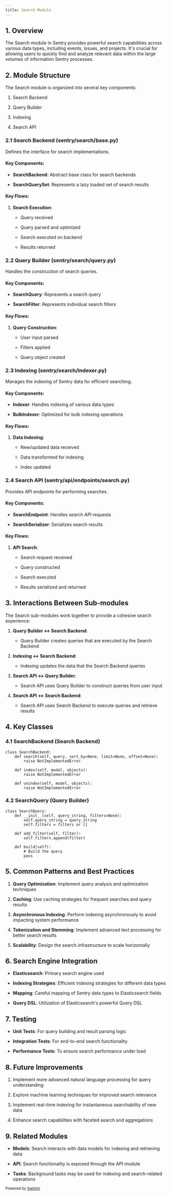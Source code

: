 ```yaml
---
title: Search Module
---
```

## 1\. Overview

The Search module in Sentry provides powerful search capabilities across various data types, including events, issues, and projects. It's crucial for allowing users to quickly find and analyze relevant data within the large volumes of information Sentry processes.

## 2\. Module Structure

The Search module is organized into several key components:

1. Search Backend

2. Query Builder

3. Indexing

4. Search API

### 2.1 Search Backend (sentry/search/base.py)

Defines the interface for search implementations.

#### Key Components:

- **SearchBackend**: Abstract base class for search backends

- **SearchQuerySet**: Represents a lazy loaded set of search results

#### Key Flows:

1. **Search Execution**:

   - Query received

   - Query parsed and optimized

   - Search executed on backend

   - Results returned

### 2.2 Query Builder (sentry/search/query.py)

Handles the construction of search queries.

#### Key Components:

- **SearchQuery**: Represents a search query

- **SearchFilter**: Represents individual search filters

#### Key Flows:

1. **Query Construction**:

   - User input parsed

   - Filters applied

   - Query object created

### 2.3 Indexing (sentry/search/indexer.py)

Manages the indexing of Sentry data for efficient searching.

#### Key Components:

- **Indexer**: Handles indexing of various data types

- **BulkIndexer**: Optimized for bulk indexing operations

#### Key Flows:

1. **Data Indexing**:

   - New/updated data received

   - Data transformed for indexing

   - Index updated

### 2.4 Search API (sentry/api/endpoints/search.py)

Provides API endpoints for performing searches.

#### Key Components:

- **SearchEndpoint**: Handles search API requests

- **SearchSerializer**: Serializes search results

#### Key Flows:

1. **API Search**:

   - Search request received

   - Query constructed

   - Search executed

   - Results serialized and returned

## 3\. Interactions Between Sub-modules

The Search sub-modules work together to provide a cohesive search experience:

1. **Query Builder ↔ Search Backend**:

   - Query Builder creates queries that are executed by the Search Backend

2. **Indexing ↔ Search Backend**:

   - Indexing updates the data that the Search Backend queries

3. **Search API ↔ Query Builder**:

   - Search API uses Query Builder to construct queries from user input

4. **Search API ↔ Search Backend**:

   - Search API uses Search Backend to execute queries and retrieve results

## 4\. Key Classes

### 4.1 SearchBackend (Search Backend)

```
class SearchBackend:
    def search(self, query, sort_by=None, limit=None, offset=None):
        raise NotImplementedError

    def index(self, model, objects):
        raise NotImplementedError

    def unindex(self, model, objects):
        raise NotImplementedError
```

### 4.2 SearchQuery (Query Builder)

```
class SearchQuery:
    def __init__(self, query_string, filters=None):
        self.query_string = query_string
        self.filters = filters or []

    def add_filter(self, filter):
        self.filters.append(filter)

    def build(self):
        # Build the query
        pass
```

## 5\. Common Patterns and Best Practices

1. **Query Optimization**: Implement query analysis and optimization techniques

2. **Caching**: Use caching strategies for frequent searches and query results

3. **Asynchronous Indexing**: Perform indexing asynchronously to avoid impacting system performance

4. **Tokenization and Stemming**: Implement advanced text processing for better search results

5. **Scalability**: Design the search infrastructure to scale horizontally

## 6\. Search Engine Integration

- **Elasticsearch**: Primary search engine used

- **Indexing Strategies**: Efficient indexing strategies for different data types

- **Mapping**: Careful mapping of Sentry data types to Elasticsearch fields

- **Query DSL**: Utilization of Elasticsearch's powerful Query DSL

## 7\. Testing

- **Unit Tests**: For query building and result parsing logic

- **Integration Tests**: For end-to-end search functionality

- **Performance Tests**: To ensure search performance under load

## 8\. Future Improvements

1. Implement more advanced natural language processing for query understanding

2. Explore machine learning techniques for improved search relevance

3. Implement real-time indexing for instantaneous searchability of new data

4. Enhance search capabilities with faceted search and aggregations

## 9\. Related Modules

- **Models**: Search interacts with data models for indexing and retrieving data

- **API**: Search functionality is exposed through the API module

- **Tasks**: Background tasks may be used for indexing and search-related operations

<SwmMeta version="3.0.0" repo-id="Z2l0aHViJTNBJTNBc2VudHJ5LWNsYXVkZSUzQSUzQXNodWp1dXU=" repo-name="sentry-claude"><sup>Powered by [Swimm](https://app.swimm.io/)</sup></SwmMeta>
